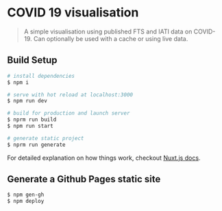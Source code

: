 # COVID 19 visualisation

> A simple visualisation using published FTS and IATI data on COVID-19. Can optionally be used with a cache or using live data.

## Build Setup

``` bash
# install dependencies
$ npm i

# serve with hot reload at localhost:3000
$ npm run dev

# build for production and launch server
$ nprm run build
$ npm run start

# generate static project
$ nprm run generate
```

For detailed explanation on how things work, checkout [Nuxt.js docs](https://nuxtjs.org).

## Generate a Github Pages static site

```bash
$ npm gen-gh
$ npm deploy
```
